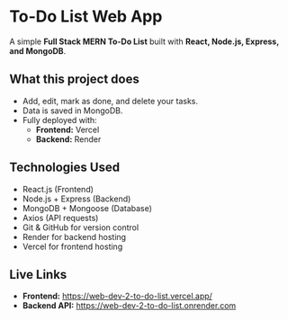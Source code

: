 # To-Do List Web App

A simple **Full Stack MERN To-Do List** built with **React, Node.js, Express, and MongoDB**.

## What this project does

- Add, edit, mark as done, and delete your tasks.
- Data is saved in MongoDB.
- Fully deployed with:
  - **Frontend:** Vercel
  - **Backend:** Render

## Technologies Used

- React.js (Frontend)
- Node.js + Express (Backend)
- MongoDB + Mongoose (Database)
- Axios (API requests)
- Git & GitHub for version control
- Render for backend hosting
- Vercel for frontend hosting

## Live Links

- **Frontend:** https://web-dev-2-to-do-list.vercel.app/
- **Backend API:** https://web-dev-2-to-do-list.onrender.com
